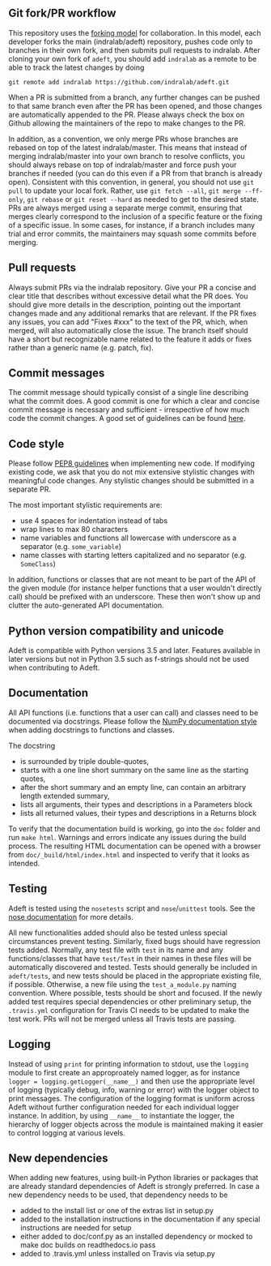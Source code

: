 Git fork/PR workflow
--------------------
This repository uses the [forking model](https://www.atlassian.com/git/tutorials/comparing-workflows/forking-workflow)
for collaboration. In this model,
each developer forks the main (indralab/adeft) repository, pushes code
only to branches in their own fork, and then submits pull requests to
indralab. After cloning your own fork of `adeft`, you should add `indralab`
as a remote to be able to track the latest changes by doing

```
git remote add indralab https://github.com/indralab/adeft.git
```

When a PR is submitted from a branch, any further changes can be pushed
to that same branch even after the PR has been opened, and those changes
are automatically appended to the PR. Please always check the box on Github
allowing the maintainers of the repo to make changes to the PR.

In addition, as a convention, we only merge PRs whose branches are rebased
on top of the latest indralab/master. This means that instead of merging
indralab/master into your own branch to resolve conflicts, you should always
rebase on top of indralab/master and force push your branches if
needed (you can do this even if a PR from that branch is already open).
Consistent with this convention, in general, you should not use `git pull`
to update your local fork. Rather, use `git fetch --all`,
`git merge --ff-only`, `git rebase` or `git reset --hard` as needed to
get to the desired state. PRs are always merged using a separate merge commit,
ensuring that merges clearly correspond to the inclusion of a specific
feature or the fixing of a specific issue. In some cases, for instance, if
a branch includes many trial and error commits, the maintainers may squash
some commits before merging.

Pull requests
-------------
Always submit PRs via the indralab repository.
Give your PR a concise and clear title that describes without excessive detail
what the PR does. You should give more details in the description, pointing
out the important changes made and any additional remarks that are relevant.
If the PR fixes any issues, you can add "Fixes #xxx" to the text of the PR,
which, when merged, will also automatically close the issue.
The branch itself should have a short but recognizable name related to the
feature it adds or fixes rather than a generic name (e.g. patch, fix).

Commit messages
---------------
The commit message should typically consist of a single line describing what
the commit does. A good commit is one for which a clear and concise commit
message is necessary and sufficient - irrespective of how much code the commit
changes. A good set of guidelines can be found
[here](https://chris.beams.io/posts/git-commit/).

Code style
----------
Please follow [PEP8 guidelines](https://www.python.org/dev/peps/pep-0008/)
when implementing new code. If modifying existing
code, we ask that you do not mix extensive stylistic changes with meaningful
code changes. Any stylistic changes should be submitted in a separate PR.

The most important stylistic requirements are:
- use 4 spaces for indentation instead of tabs
- wrap lines to max 80 characters
- name variables and functions all lowercase with underscore as a separator
(e.g. `some_variable`)
- name classes with starting letters capitalized and no separator
(e.g. `SomeClass`)

In addition, functions or classes that are not meant to be part of the API
of the given module (for instance helper functions that a user wouldn't
directly call) should be prefixed with an underscore. These then won't show
up and clutter the auto-generated API documentation.

Python version compatibility and unicode
----------------------------------------
Adeft is compatible with Python versions 3.5 and later. Features available in later  versions but not in Python 3.5 such as f-strings should not be used when contributing to Adeft. 

Documentation
-------------
All API functions (i.e. functions that a user can call) and classes need to be
documented via docstrings. Please follow the
[NumPy documentation style](https://numpydoc.readthedocs.io/en/latest/format.html)
when adding docstrings to functions and classes.

The docstring
- is surrounded by triple double-quotes,
- starts with a one line short summary on the same line as the starting quotes,
- after the short summary and an empty line, can contain an arbitrary length
extended summary,
- lists all arguments, their types and descriptions in a Parameters block
- lists all returned values, their types and descriptions in a Returns block

To verify that the documentation build is working, go into the `doc` folder
and run `make html`. Warnings and errors indicate any issues during the build
process. The resulting HTML documentation can be opened with a browser from
`doc/_build/html/index.html` and inspected to verify that it looks as
intended.

Testing
-------
Adeft is tested using the `nosetests` script and `nose`/`unittest` tools.
See the [nose documentation](http://nose.readthedocs.io/en/latest/) for more
details.

All new functionalities added should also be tested unless special
circumstances prevent testing. Similarly, fixed bugs should have regression
tests added. Normally, any test file with `test` in its
name and any functions/classes that have `test/Test` in their names in these
files will be automatically discovered and tested. Tests should generally be
included in `adeft/tests`, and new tests should be placed in the appropriate
existing file, if possible. Otherwise, a new file using the `test_a_module.py`
naming convention. Where possible, tests should be short and focused. If the
newly added test requires special dependencies or other preliminary setup, the
`.travis.yml` configuration for Travis CI needs to be updated to make the test
work. PRs will not be merged unless all Travis tests are passing.

Logging
-------
Instead of using `print` for printing information to stdout, use the `logging`
module to first create an approproately named logger,
as for instance `logger = logging.getLogger(__name__)` and then use the
appropriate level of logging (typically debug, info, warning or error) with
the logger object to print messages. The configuration of the logging format
is uniform across Adeft without further configuration needed for each
individual logger instance. In addition, by using `__name__` to instantiate
the logger, the hierarchy of logger objects across the module is maintained
making it easier to control logging at various levels.

New dependencies
----------------
When adding new features, using built-in Python libraries or
packages that are already standard dependencies of Adeft is strongly preferred.
In case a new dependency needs to be used, that dependency needs to be
- added to the install list or one of the extras list in setup.py
- added to the installation instructions in the documentation if any special
instructions are needed for setup
- either added to doc/conf.py as an installed dependency or mocked to make doc
builds on readthedocs.io pass
- added to .travis.yml unless installed on Travis via setup.py

